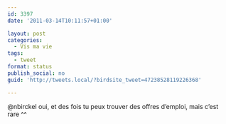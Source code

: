 ```yaml
---
id: 3397
date: '2011-03-14T10:11:57+01:00'

layout: post
categories:
  - Vis ma vie
tags:
  - tweet
format: status
publish_social: no
guid: 'http://tweets.local/?birdsite_tweet=47238528119226368'

---
```


@nbirckel oui, et des fois tu peux trouver des offres d’emploi, mais c’est rare ^^